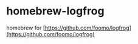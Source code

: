 # homebrew-logfrog

homebrew for [https://github.com/foomo/logfrog](https://github.com/foomo/logfrog)

